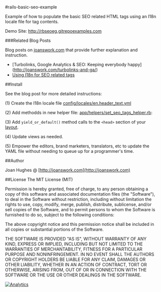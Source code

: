 #rails-basic-seo-example

Example of how to populate the basic SEO related HTML tags using an I18n locale file for tag contents.

Demo Site: <http://rbseoeg.gitrepoexamples.com>

###Related Blog Posts

Blog posts on [joanswork.com](http://joanswork.com) that provide further explanation and instruction.

- [Turbolinks, Google Analytics & SEO: Keeping everybody happy] (http://joanswork.com/turbolinks-and-ga/)
- [Using I18n for SEO related tags](http://joanswork.com/rails-seo-and-i18n-the-basics/)


##Install

See the blog post for more detailed instructions:

(1) Create the I18n locale file [config/locales/en.header_text.yml](config/locales/en.header_text.yml)

(2) Add methodds in new helper file: [app/helpers/set_seo_tags_helper.rb](app/helpers/set_seo_tags_helper.rb): 

(3) Add `yield_or_default()` method calls to the `<head>` section of your [layout](app/views/layouts/application.html.erb).

(4) Update views as needed.

(5) Empower the editors, brand marketers, translators, etc to update the YAML file without needing to queue up for a programmer's time.


##Author

Joan Hughes @ [http://joanswork.com](http://joanswork.com)

##License
The MIT License (MIT)

Permission is hereby granted, free of charge, to any person obtaining a copy of this software and associated documentation files (the "Software"), to deal in the Software without restriction, including without limitation the rights to use, copy, modify, merge, publish, distribute, sublicense, and/or sell copies of the Software, and to permit persons to whom the Software is furnished to do so, subject to the following conditions:

The above copyright notice and this permission notice shall be included in all copies or substantial portions of the Software.

THE SOFTWARE IS PROVIDED "AS IS", WITHOUT WARRANTY OF ANY KIND, EXPRESS OR IMPLIED, INCLUDING BUT NOT LIMITED TO THE WARRANTIES OF MERCHANTABILITY, FITNESS FOR A PARTICULAR PURPOSE AND NONINFRINGEMENT. IN NO EVENT SHALL THE AUTHORS OR COPYRIGHT HOLDERS BE LIABLE FOR ANY CLAIM, DAMAGES OR OTHER LIABILITY, WHETHER IN AN ACTION OF CONTRACT, TORT OR OTHERWISE, ARISING FROM, OUT OF OR IN CONNECTION WITH THE SOFTWARE OR THE USE OR OTHER DEALINGS IN THE SOFTWARE.

[![Analytics](https://ga-beacon.appspot.com/UA-46923629-1/rails-basic-seo-example/README)](https://github.com/igrigorik/ga-beacon)

